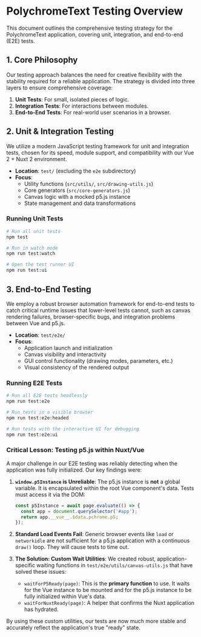 # PolychromeText Testing Overview

This document outlines the comprehensive testing strategy for the PolychromeText application, covering unit, integration, and end-to-end (E2E) tests.

## 1. Core Philosophy

Our testing approach balances the need for creative flexibility with the stability required for a reliable application. The strategy is divided into three layers to ensure comprehensive coverage:

1.  **Unit Tests**: For small, isolated pieces of logic.
2.  **Integration Tests**: For interactions between modules.
3.  **End-to-End Tests**: For real-world user scenarios in a browser.

## 2. Unit & Integration Testing

We utilize a modern JavaScript testing framework for unit and integration tests, chosen for its speed, module support, and compatibility with our Vue 2 + Nuxt 2 environment.

-   **Location**: `test/` (excluding the `e2e` subdirectory)
-   **Focus**:
    -   Utility functions (`src/utils/`, `src/drawing-utils.js`)
    -   Core generators (`src/core-generators.js`)
    -   Canvas logic with a mocked p5.js instance
    -   State management and data transformations

### Running Unit Tests

```bash
# Run all unit tests
npm test

# Run in watch mode
npm run test:watch

# Open the test runner UI
npm run test:ui
```

## 3. End-to-End Testing

We employ a robust browser automation framework for end-to-end tests to catch critical runtime issues that lower-level tests cannot, such as canvas rendering failures, browser-specific bugs, and integration problems between Vue and p5.js.

-   **Location**: `test/e2e/`
-   **Focus**:
    -   Application launch and initialization
    -   Canvas visibility and interactivity
    -   GUI control functionality (drawing modes, parameters, etc.)
    -   Visual consistency of the rendered output

### Running E2E Tests

```bash
# Run all E2E tests headlessly
npm run test:e2e

# Run tests in a visible browser
npm run test:e2e:headed

# Run tests with the interactive UI for debugging
npm run test:e2e:ui
```

### **Critical Lesson: Testing p5.js within Nuxt/Vue**

A major challenge in our E2E testing was reliably detecting when the application was fully initialized. Our key findings were:

1.  **`window.p5Instance` is Unreliable**: The p5.js instance is **not** a global variable. It is encapsulated within the root Vue component's data. Tests must access it via the DOM:
    ```javascript
    const p5Instance = await page.evaluate(() => {
      const app = document.querySelector('#app');
      return app.__vue__.$data.pchrome.p5;
    });
    ```

2.  **Standard Load Events Fail**: Generic browser events like `load` or `networkidle` are not sufficient for a p5.js application with a continuous `draw()` loop. They will cause tests to time out.

3.  **The Solution: Custom Wait Utilities**: We created robust, application-specific waiting functions in `test/e2e/utils/canvas-utils.js` that have solved these issues:
    -   `waitForP5Ready(page)`: This is the **primary function** to use. It waits for the Vue instance to be mounted and for the p5.js instance to be fully initialized within Vue's data.
    -   `waitForNuxtReady(page)`: A helper that confirms the Nuxt application has hydrated.

By using these custom utilities, our tests are now much more stable and accurately reflect the application's true "ready" state.
